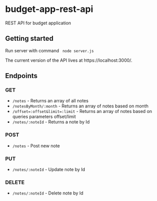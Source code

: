 # budget-app-rest-api
REST API for budget application 

<h2>Getting started </h2>

Run server with command
<code> node server.js </code>

The current version of the API lives at https://localhost:3000/. 

<h2>Endpoints</h2>

<h3>GET</h3>
<ul>
<li>
  <code>/notes</code> - Returns an array of all notes
</li>
<li>
  <code>/notesByMonth/:month</code> - Returns an array of notes based on month 
</li>
<li>
  <code>/offset=:offset&limit=:limit</code> - Returns an array of notes based on queries parameters offset/limit
</li>
<li>
  <code>/notes/:noteId</code> - Returns a note by Id
</li>
</ul>

<h3>POST</h3>
<ul>
<li>
  <code>/notes</code> - Post new note
</li>
</ul>


<h3>PUT</h3>
<ul>
<li>
  <code>/notes/:noteId</code> - Update note by Id
</li>
</ul>

<h3>DELETE</h3>
<ul>
<li>
  <code>/notes/:noteId</code> - Delete note by Id
</li>
</ul>

